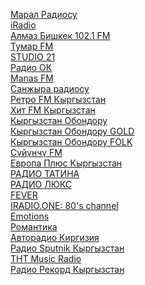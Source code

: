 
[Марал Радиосу](http://212.42.115.186:8000/;stream.mp3) \
[iRadio](http://212.112.123.200:8000/stream.ogg) \
[Алмаз Бишкек 102.1 FM](http://almazfm.ddns.net:8888/;) \
[Тумар FM](https://radio.tumar.fm:8005/stream) \
[STUDIO 21](https://cdn.radioplayer.kg:8443/studio2164) \
[Радио ОК](https://stream.okradio.kg:8005/stream) \
[Manas FM](http://live.mediamanas.kg:8000/online) \
[Санжыра радиосу](http://212.112.106.69:8000/sanjyra) \
[Ретро FM Кыргызстан](https://cdn.radioplayer.kg:8443/retro128) \
[Хит FM Кыргызстан](https://cdn.radioplayer.kg:8443/hitfm64) \
[Кыргызстан Обондору](https://cdn.radioplayer.kg:8443/obondoru64) \
[Кыргызстан Обондору GOLD](https://player.europa.kg:1075/stream?ver=74042) \
[Кыргызстан Обондору FOLK](https://player.europa.kg:1105/stream?ver=162814) \
[Сүйүнчү FM](https://cdn.radioplayer.kg:8443/suiunchu64) \
[Европа Плюс Кыргызстан](https://cdn.radioplayer.kg:8443/europa64) \
[РАДИО ТАТИНА](http://s0.radioheart.ru:8000/RH20675) \
[РАДИО ЛЮКС](https://player.europa.kg:1045/stream) \
[FEVER](http://a.streamsin.space:8000/fever) \
[IRADIO.ONE: 80's channel](http://a.streamsin.space:8000/80s) \
[Emotions](http://a.streamsin.space:8000/emotions) \
[Романтика](https://pub0101.101.ru:8000/stream/air/aac/64/101) \
[Авторадио Киргизия](http://212.112.106.66:8080/) \
[Радио Sputnik Кыргызстан](https://icecast-rian.cdnvideo.ru/voicekgz) \
[ТНТ Music Radio](https://tntradio.hostingradio.ru:8027/tntradio128.mp3) \
[Радио Рекорд Кыргызстан](http://31.186.50.67:8000/record.mp3) 
